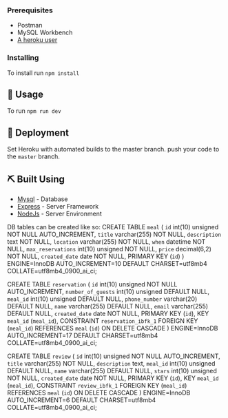 ### Prerequisites
- Postman
- MySQL Workbench
- [A heroku user](https://heroku.com) 

### Installing
To install run `npm install`

## 🎈 Usage <a name="usage"></a>
To run `npm run dev`

## 🚀 Deployment <a name = "deployment"></a>
Set Heroku with automated builds to the master branch.  push your code to the `master` branch. 

## ⛏️ Built Using <a name = "built_using"></a>
- [Mysql](https://www.npmjs.com/package/mysql) - Database
- [Express](https://expressjs.com/) - Server Framework
- [NodeJs](https://nodejs.org/en/) - Server Environment

DB tables can be created like so:
CREATE TABLE `meal` (
  `id` int(10) unsigned NOT NULL AUTO_INCREMENT,
  `title` varchar(255) NOT NULL,
  `description` text NOT NULL,
  `location` varchar(255) NOT NULL,
  `when` datetime NOT NULL,
  `max_reservations` int(10) unsigned NOT NULL,
  `price` decimal(6,2) NOT NULL,
  `created_date` date NOT NULL,
  PRIMARY KEY (`id`)
) ENGINE=InnoDB AUTO_INCREMENT=10 DEFAULT CHARSET=utf8mb4 COLLATE=utf8mb4_0900_ai_ci;

CREATE TABLE `reservation` (
  `id` int(10) unsigned NOT NULL AUTO_INCREMENT,
  `number_of_guests` int(10) unsigned DEFAULT NULL,
  `meal_id` int(10) unsigned DEFAULT NULL,
  `phone_number` varchar(20) DEFAULT NULL,
  `name` varchar(255) DEFAULT NULL,
  `email` varchar(255) DEFAULT NULL,
  `created_date` date NOT NULL,
  PRIMARY KEY (`id`),
  KEY `meal_id` (`meal_id`),
  CONSTRAINT `reservation_ibfk_1` FOREIGN KEY (`meal_id`) REFERENCES `meal` (`id`) ON DELETE CASCADE
) ENGINE=InnoDB AUTO_INCREMENT=17 DEFAULT CHARSET=utf8mb4 COLLATE=utf8mb4_0900_ai_ci;

CREATE TABLE `review` (
  `id` int(10) unsigned NOT NULL AUTO_INCREMENT,
  `title` varchar(255) NOT NULL,
  `description` text,
  `meal_id` int(10) unsigned DEFAULT NULL,
  `name` varchar(255) DEFAULT NULL,
  `stars` int(10) unsigned NOT NULL,
  `created_date` date NOT NULL,
  PRIMARY KEY (`id`),
  KEY `meal_id` (`meal_id`),
  CONSTRAINT `review_ibfk_1` FOREIGN KEY (`meal_id`) REFERENCES `meal` (`id`) ON DELETE CASCADE
) ENGINE=InnoDB AUTO_INCREMENT=6 DEFAULT CHARSET=utf8mb4 COLLATE=utf8mb4_0900_ai_ci;

